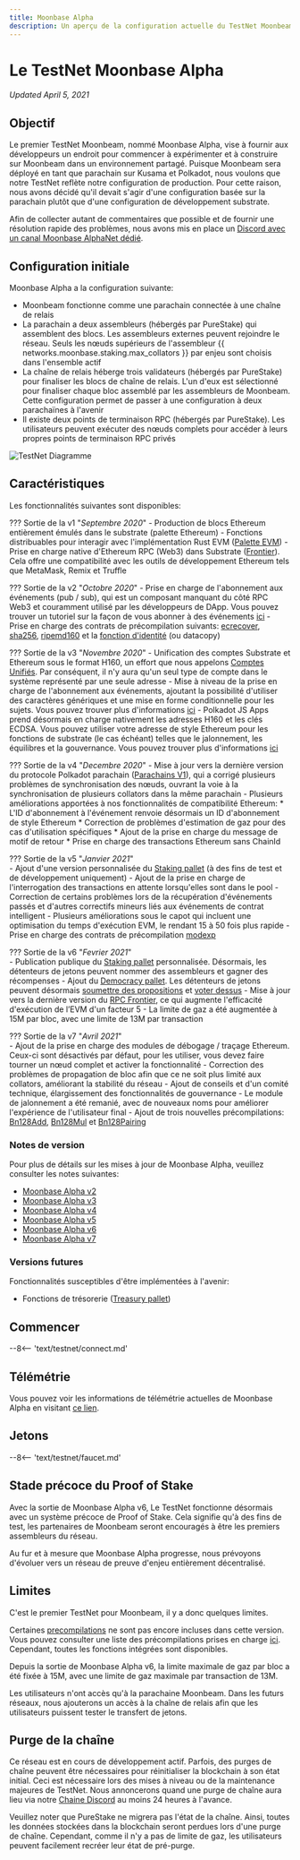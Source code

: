 ```yaml
---
title: Moonbase Alpha
description: Un aperçu de la configuration actuelle du TestNet Moonbeam, Moonbase Alpha et des informations sur la façon de commencer à l'utiliser à l'aide de Solidity.
---
```


# Le TestNet Moonbase Alpha

_Updated April 5, 2021_

## Objectif

Le premier TestNet Moonbeam, nommé Moonbase Alpha, vise à fournir aux développeurs un endroit pour commencer à expérimenter et à construire sur Moonbeam dans un environnement partagé. Puisque Moonbeam sera déployé en tant que parachain sur Kusama et Polkadot, nous voulons que notre TestNet reflète notre configuration de production. Pour cette raison, nous avons décidé qu'il devait s'agir d'une configuration basée sur la parachain plutôt que d'une configuration de développement substrate.

Afin de collecter autant de commentaires que possible et de fournir une résolution rapide des problèmes, nous avons mis en place un [Discord avec un canal Moonbase AlphaNet dédié](https://discord.gg/PfpUATX).

## Configuration initiale

Moonbase Alpha a la configuration suivante:

 - Moonbeam fonctionne comme une parachain connectée à une chaîne de relais
 - La parachain a deux assembleurs (hébergés par PureStake) qui assemblent des blocs. Les assembleurs externes peuvent rejoindre le réseau. Seuls les nœuds supérieurs de l'assembleur {{ networks.moonbase.staking.max_collators }} par enjeu sont choisis dans l'ensemble actif
 - La chaîne de relais héberge trois validateurs (hébergés par PureStake) pour finaliser les blocs de chaîne de relais. L'un d'eux est sélectionné pour finaliser chaque bloc assemblé par les assembleurs de Moonbeam. Cette configuration permet de passer à une configuration à deux parachaïnes à l'avenir
 - Il existe deux points de terminaison RPC (hébergés par PureStake). Les utilisateurs peuvent exécuter des nœuds complets pour accéder à leurs propres points de terminaison RPC privés

![TestNet Diagramme](/images/testnet/Moonbase-Alpha-v7.png)

## Caractéristiques

Les fonctionnalités suivantes sont disponibles:

??? Sortie de la v1 "_Septembre 2020_"
    - Production de blocs Ethereum entièrement émulés dans le substrate (palette Ethereum)
    - Fonctions distribuables pour interagir avec l'implémentation Rust EVM ([Palette EVM](https://docs.rs/pallet-evm/2.0.1/pallet_evm/))
    - Prise en charge native d'Ethereum RPC (Web3) dans Substrate ([Frontier](https://github.com/paritytech/frontier)). Cela offre une compatibilité avec les outils de développement Ethereum tels que MetaMask, Remix et Truffle 

??? Sortie de la v2 "_Octobre 2020_"
    - Prise en charge de l'abonnement aux événements (pub / sub), qui est un composant manquant du côté RPC Web3 et couramment utilisé par les développeurs de DApp. Vous pouvez trouver un tutoriel sur la façon de vous abonner à des événements [ici](/integrations/pubsub/)
    - Prise en charge des contrats de précompilation suivants: [ecrecover](https://docs.klaytn.com/smart-contract/precompiled-contracts#address-0x-01-ecrecover-hash-v-r-s), [sha256](https://docs.klaytn.com/smart-contract/precompiled-contracts#address-0x-02-sha-256-data), [ripemd160](https://docs.klaytn.com/smart-contract/precompiled-contracts#address-0x-03-ripemd-160-data) et la [fonction d'identité](https://docs.klaytn.com/smart-contract/precompiled-contracts#address-0x-04-datacopy-data) (ou datacopy)

??? Sortie de la v3 "_Novembre 2020_"
    - Unification des comptes Substrate et Ethereum sous le format H160, un effort que nous appelons [Comptes Unifiés](https://medium.com/moonbeam-network/moonbase-alpha-v3-introducing-unified-accounts-88fae3564cda). Par conséquent, il n'y aura qu'un seul type de compte dans le système représenté par une seule adresse
    - Mise à niveau de la prise en charge de l'abonnement aux événements, ajoutant la possibilité d'utiliser des caractères génériques et une mise en forme conditionnelle pour les sujets. Vous pouvez trouver plus d'informations [ici](https://docs.moonbeam.network/integrations/pubsub/#using-wildcards-and-conditional-formatting)
    - Polkadot JS Apps prend désormais en charge nativement les adresses H160 et les clés ECDSA. Vous pouvez utiliser votre adresse de style Ethereum pour les fonctions de substrate (le cas échéant) telles que le jalonnement, les équilibres et la gouvernance. Vous pouvez trouver plus d'informations [ici](/integrations/wallets/polkadotjs/)

??? Sortie de la v4 "_Decembre 2020_"
    - Mise à jour vers la dernière version du protocole Polkadot parachain ([Parachains V1](https://w3f.github.io/parachain-implementers-guide/)), qui a corrigé plusieurs problèmes de synchronisation des nœuds, ouvrant la voie à la synchronisation de plusieurs collators dans la même parachain
    - Plusieurs améliorations apportées à nos fonctionnalités de compatibilité Ethereum:
        * L'ID d'abonnement à l'événement renvoie désormais un ID d'abonnement de style Ethereum
        * Correction de problèmes d'estimation de gaz pour des cas d'utilisation spécifiques
        * Ajout de la prise en charge du message de motif de retour
        * Prise en charge des transactions Ethereum sans ChainId

??? Sortie de la v5 "_Janvier 2021_"      
    - Ajout d'une version personnalisée du [Staking pallet](https://wiki.polkadot.network/docs/en/learn-staking) (à des fins de test et de développement uniquement)
    - Ajout de la prise en charge de l'interrogation des transactions en attente lorsqu'elles sont dans le pool 
    - Correction de certains problèmes lors de la récupération d'événements passés et d'autres correctifs mineurs liés aux événements de contrat intelligent
    - Plusieurs améliorations sous le capot qui incluent une optimisation du temps d'exécution EVM, le rendant 15 à 50 fois plus rapide
    - Prise en charge des contrats de précompilation [modexp](https://docs.klaytn.com/smart-contract/precompiled-contracts#address-0x05-bigmodexp-base-exp-mod)

??? Sortie de la v6 "_Fevrier 2021_"      
    - Publication publique du [Staking pallet](https://wiki.polkadot.network/docs/en/learn-staking) personnalisée. Désormais, les détenteurs de jetons peuvent nommer des assembleurs et gagner des récompenses
    - Ajout du [Democracy pallet](https://github.com/paritytech/substrate/tree/HEAD/frame/democracy). Les détenteurs de jetons peuvent désormais [soumettre des propositions](/governance/proposals/) et [voter dessus](/governance/voting/)
    - Mise à jour vers la dernière version du [RPC Frontier](https://github.com/paritytech/frontier), ce qui augmente l'efficacité d'exécution de l’EVM d'un facteur 5
    - La limite de gaz a été augmentée à 15M par bloc, avec une limite de 13M par transaction

??? Sortie de la v7 "_Avril 2021_"      
    - Ajout de la prise en charge des modules de débogage / traçage Ethereum. Ceux-ci sont désactivés par défaut, pour les utiliser, vous devez faire tourner un nœud complet et activer la fonctionnalité
    - Correction des problèmes de propagation de bloc afin que ce ne soit plus limité aux collators, améliorant la stabilité du réseau
    - Ajout de conseils et d'un comité technique, élargissement des fonctionnalités de gouvernance
    - Le module de jalonnement a été remanié, avec de nouveaux noms pour améliorer l'expérience de l'utilisateur final
    - Ajout de trois nouvelles précompilations: [Bn128Add](https://eips.ethereum.org/EIPS/eip-196), [Bn128Mul](https://eips.ethereum.org/EIPS/eip-196) et [Bn128Pairing](https://eips.ethereum.org/EIPS/eip-197)

### Notes de version

Pour plus de détails sur les mises à jour de Moonbase Alpha, veuillez consulter les notes suivantes:

 - [Moonbase Alpha v2](https://github.com/PureStake/moonbeam/releases/tag/v0.2.0)
 - [Moonbase Alpha v3](https://github.com/PureStake/moonbeam/releases/tag/v0.3.0)
 - [Moonbase Alpha v4](https://github.com/PureStake/moonbeam/releases/tag/v0.4.0)
 - [Moonbase Alpha v5](https://github.com/PureStake/moonbeam/releases/tag/v0.5.0)
 - [Moonbase Alpha v6](https://github.com/PureStake/moonbeam/releases/tag/v0.6.0)
 - [Moonbase Alpha v7](https://github.com/PureStake/moonbeam/releases/tag/v0.7.0)

### Versions futures

Fonctionnalités susceptibles d'être implémentées à l'avenir:

 - Fonctions de trésorerie ([Treasury pallet](https://github.com/paritytech/substrate/tree/master/frame/treasury))

## Commencer

--8<-- 'text/testnet/connect.md'

## Télémétrie

Vous pouvez voir les informations de télémétrie actuelles de Moonbase Alpha en visitant [ce lien](https://telemetry.polkadot.io/#list/Moonbase%20Alpha).

## Jetons

--8<-- 'text/testnet/faucet.md'

## Stade précoce du Proof of Stake

Avec la sortie de Moonbase Alpha v6, Le TestNet fonctionne désormais avec un système précoce de Proof of Stake. Cela signifie qu'à des fins de test, les partenaires de Moonbeam seront encouragés à être les premiers assembleurs du réseau.

Au fur et à mesure que Moonbase Alpha progresse, nous prévoyons d'évoluer vers un réseau de preuve d'enjeu entièrement décentralisé.

## Limites

C'est le premier TestNet pour Moonbeam, il y a donc quelques limites.

Certaines [precompilations](https://docs.klaytn.com/smart-contract/precompiled-contracts) ne sont pas encore incluses dans cette version. Vous pouvez consulter une liste des précompilations prises en charge [ici](/integrations/precompiles/). Cependant, toutes les fonctions intégrées sont disponibles.

Depuis la sortie de Moonbase Alpha v6, la limite maximale de gaz par bloc a été fixée à 15M, avec une limite de gaz maximale par transaction de 13M.

Les utilisateurs n'ont accès qu'à la parachaine Moonbeam. Dans les futurs réseaux, nous ajouterons un accès à la chaîne de relais afin que les utilisateurs puissent tester le transfert de jetons.

## Purge de la chaîne

Ce réseau est en cours de développement actif. Parfois, des purges de chaîne peuvent être nécessaires pour réinitialiser la blockchain à son état initial. Ceci est nécessaire lors des mises à niveau ou de la maintenance majeures de TestNet. Nous annoncerons quand une purge de chaîne aura lieu via notre [Chaine Discord](https://discord.gg/PfpUATX) au moins 24 heures à l'avance.

Veuillez noter que PureStake ne migrera pas l'état de la chaîne. Ainsi, toutes les données stockées dans la blockchain seront perdues lors d'une purge de chaîne. Cependant, comme il n'y a pas de limite de gaz, les utilisateurs peuvent facilement recréer leur état de pré-purge.

